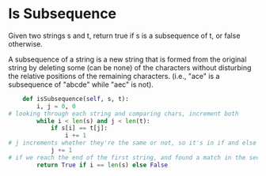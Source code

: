 # Is Subsequence

Given two strings s and t, return true if s is a subsequence of t, or false otherwise.

A subsequence of a string is a new string that is formed from the original string by deleting some (can be none) of the characters without disturbing the relative positions of the remaining characters. (i.e., "ace" is a subsequence of "abcde" while "aec" is not).

```python
    def isSubsequence(self, s, t):
        i, j = 0, 0
# looking through each string and comparing chars, increment both
        while i < len(s) and j < len(t):
            if s[i] == t[j]:
                i += 1
# j increments whether they're the same or not, so it's in if and else
            j += 1
# if we reach the end of the first string, and found a match in the second string
        return True if i == len(s) else False
```
